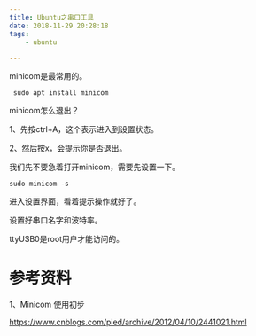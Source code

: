 ```yaml
---
title: Ubuntu之串口工具
date: 2018-11-29 20:28:18
tags:
	- ubuntu

---
```




minicom是最常用的。

```
 sudo apt install minicom
```

minicom怎么退出？

1、先按ctrl+A，这个表示进入到设置状态。

2、然后按x，会提示你是否退出。



我们先不要急着打开minicom，需要先设置一下。

```
sudo minicom -s
```

进入设置界面，看着提示操作就好了。

设置好串口名字和波特率。



ttyUSB0是root用户才能访问的。



# 参考资料

1、Minicom 使用初步

https://www.cnblogs.com/pied/archive/2012/04/10/2441021.html